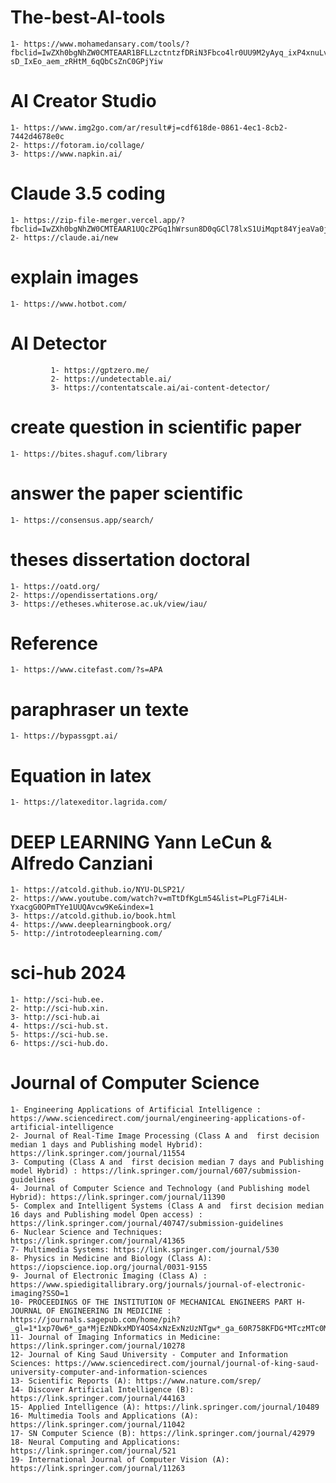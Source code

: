 # The-best-AI-tools

    1- https://www.mohamedansary.com/tools/?fbclid=IwZXh0bgNhZW0CMTEAAR1BFLLzctntzfDRiN3Fbco4lr0UU9M2yAyq_ixP4xnuLv42jim-sD_IxEo_aem_zRHtM_6qQbCsZnC0GPjYiw

# AI Creator Studio

    1- https://www.img2go.com/ar/result#j=cdf618de-0861-4ec1-8cb2-7442d4678e0c
    2- https://fotoram.io/collage/
    3- https://www.napkin.ai/

# Claude 3.5 coding
    1- https://zip-file-merger.vercel.app/?fbclid=IwZXh0bgNhZW0CMTEAAR1UQcZPGq1hWrsun8D0qGCl78lxS1UiMqpt84YjeaVa0j58FuOoIKSRZgI_aem_rWFGUl_flVK83v5nFFG3nw
    2- https://claude.ai/new
# explain images
    1- https://www.hotbot.com/

# AI Detector
             1- https://gptzero.me/
             2- https://undetectable.ai/
             3- https://contentatscale.ai/ai-content-detector/

# create question in scientific paper
    1- https://bites.shaguf.com/library
# answer the paper scientific 
    1- https://consensus.app/search/

# theses dissertation doctoral    
    1- https://oatd.org/
    2- https://opendissertations.org/
    3- https://etheses.whiterose.ac.uk/view/iau/

# Reference    
    1- https://www.citefast.com/?s=APA

# paraphraser un texte
    1- https://bypassgpt.ai/

# Equation in latex
    1- https://latexeditor.lagrida.com/

# DEEP LEARNING Yann LeCun & Alfredo Canziani
    1- https://atcold.github.io/NYU-DLSP21/  
    2- https://www.youtube.com/watch?v=mTtDfKgLm54&list=PLgF7i4LH-YxacgG0OPmTYe1UUQAvcw9Ke&index=1
    3- https://atcold.github.io/book.html
    4- https://www.deeplearningbook.org/
    5- http://introtodeeplearning.com/

# sci-hub 2024

    1- http://sci-hub.ee. 
    2- http://sci-hub.xin.
    3- http://sci-hub.ai
    4- https://sci-hub.st. 
    5- https://sci-hub.se.
    6- https://sci-hub.do.
# Journal of Computer Science
    1- Engineering Applications of Artificial Intelligence : https://www.sciencedirect.com/journal/engineering-applications-of-artificial-intelligence
    2- Journal of Real-Time Image Processing (Class A and  first decision median 1 days and Publishing model Hybrid): https://link.springer.com/journal/11554
    3- Computing (Class A and  first decision median 7 days and Publishing model Hybrid) : https://link.springer.com/journal/607/submission-guidelines
    4- Journal of Computer Science and Technology (and Publishing model Hybrid): https://link.springer.com/journal/11390
    5- Complex and Intelligent Systems (Class A and  first decision median 16 days and Publishing model Open access) : https://link.springer.com/journal/40747/submission-guidelines
    6- Nuclear Science and Techniques: https://link.springer.com/journal/41365
    7- Multimedia Systems: https://link.springer.com/journal/530
    8- Physics in Medicine and Biology (Class A): https://iopscience.iop.org/journal/0031-9155
    9- Journal of Electronic Imaging (Class A) : https://www.spiedigitallibrary.org/journals/journal-of-electronic-imaging?SSO=1
    10- PROCEEDINGS OF THE INSTITUTION OF MECHANICAL ENGINEERS PART H-JOURNAL OF ENGINEERING IN MEDICINE : https://journals.sagepub.com/home/pih?_gl=1*1xp70w6*_ga*MjEzNDkxMDY4OS4xNzExNzUzNTgw*_ga_60R758KFDG*MTczMTc0MjE5MC4yLjEuMTczMTc0MjI0Ni40LjAuMA..
    11- Journal of Imaging Informatics in Medicine: https://link.springer.com/journal/10278
    12- Journal of King Saud University - Computer and Information Sciences: https://www.sciencedirect.com/journal/journal-of-king-saud-university-computer-and-information-sciences
    13- Scientific Reports (A): https://www.nature.com/srep/
    14- Discover Artificial Intelligence (B): https://link.springer.com/journal/44163
    15- Applied Intelligence (A): https://link.springer.com/journal/10489
    16- Multimedia Tools and Applications (A): https://link.springer.com/journal/11042
    17- SN Computer Science (B): https://link.springer.com/journal/42979
    18- Neural Computing and Applications: https://link.springer.com/journal/521
    19- International Journal of Computer Vision (A): https://link.springer.com/journal/11263 



